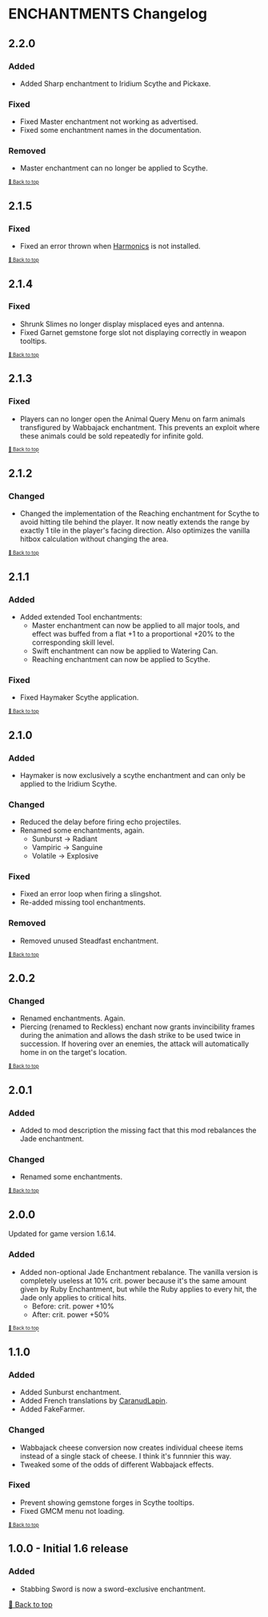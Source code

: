 ﻿# ENCHANTMENTS Changelog

## 2.2.0

### Added

* Added Sharp enchantment to Iridium Scythe and Pickaxe.

### Fixed

* Fixed Master enchantment not working as advertised.
* Fixed some enchantment names in the documentation.

### Removed

* Master enchantment can no longer be applied to Scythe.

<sup><sup>[🔼 Back to top](#enchantments-changelog)</sup></sup>

## 2.1.5

### Fixed

* Fixed an error thrown when [Harmonics](../Harmonics) is not installed.

<sup><sup>[🔼 Back to top](#enchantments-changelog)</sup></sup>

## 2.1.4

### Fixed

* Shrunk Slimes no longer display misplaced eyes and antenna.
* Fixed Garnet gemstone forge slot not displaying correctly in weapon tooltips.

<sup><sup>[🔼 Back to top](#enchantments-changelog)</sup></sup>

## 2.1.3

### Fixed

* Players can no longer open the Animal Query Menu on farm animals transfigured by Wabbajack enchantment. This prevents an exploit where these animals could be sold repeatedly for infinite gold. 

<sup><sup>[🔼 Back to top](#enchantments-changelog)</sup></sup>

## 2.1.2

### Changed

* Changed the implementation of the Reaching enchantment for Scythe to avoid hitting tile behind the player. It now neatly extends the range by exactly 1 tile in the player's facing direction. Also optimizes the vanilla hitbox calculation without changing the area.

<sup><sup>[🔼 Back to top](#enchantments-changelog)</sup></sup>

## 2.1.1

### Added

* Added extended Tool enchantments:
  * Master enchantment can now be applied to all major tools, and effect was buffed from a flat +1 to a proportional +20% to the corresponding skill level.
  * Swift enchantment can now be applied to Watering Can.
  * Reaching enchantment can now be applied to Scythe.

### Fixed

* Fixed Haymaker Scythe application.

<sup><sup>[🔼 Back to top](#enchantments-changelog)</sup></sup>

## 2.1.0

### Added

* Haymaker is now exclusively a scythe enchantment and can only be applied to the Iridium Scythe.

### Changed

* Reduced the delay before firing echo projectiles. 
* Renamed some enchantments, again.
    * Sunburst -> Radiant
    * Vampiric -> Sanguine
    * Volatile -> Explosive

### Fixed

* Fixed an error loop when firing a slingshot.
* Re-added missing tool enchantments.

### Removed

* Removed unused Steadfast enchantment.

<sup><sup>[🔼 Back to top](#enchantments-changelog)</sup></sup>

## 2.0.2

### Changed

* Renamed enchantments. Again.
* Piercing (renamed to Reckless) enchant now grants invincibility frames during the animation and allows the dash strike to be used twice in succession. If hovering over an enemies, the attack will automatically home in on the target's location.

<sup><sup>[🔼 Back to top](#enchantments-changelog)</sup></sup>

## 2.0.1

### Added

* Added to mod description the missing fact that this mod rebalances the Jade enchantment.

### Changed

* Renamed some enchantments.

<sup><sup>[🔼 Back to top](#enchantments-changelog)</sup></sup>

## 2.0.0

Updated for game version 1.6.14.

### Added

* Added non-optional Jade Enchantment rebalance. The vanilla version is completely useless at 10% crit. power because it's the same amount given by Ruby Enchantment, but while the Ruby applies to every hit, the Jade only applies to critical hits.
    * Before: crit. power +10%
    * After: crit. power +50%

<sup><sup>[🔼 Back to top](#enchantments-changelog)</sup></sup>

## 1.1.0

### Added

* Added Sunburst enchantment.
* Added French translations by [CaranudLapin](https://github.com/CaranudLapin).
* Added FakeFarmer.

### Changed

* Wabbajack cheese conversion now creates individual cheese items instead of a single stack of cheese. I think it's funnnier this way.
* Tweaked some of the odds of different Wabbajack effects.

### Fixed

* Prevent showing gemstone forges in Scythe tooltips.
* Fixed GMCM menu not loading.

<sup><sup>[🔼 Back to top](#enchantments-changelog)</sup></sup>

## 1.0.0 - Initial 1.6 release

### Added

* Stabbing Sword is now a sword-exclusive enchantment.


[🔼 Back to top](#enchantments-changelog)

